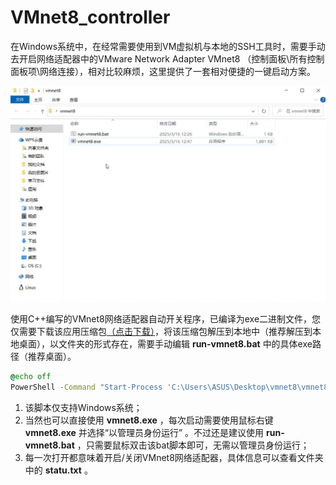 # VMnet8_controller
在Windows系统中，在经常需要使用到VM虚拟机与本地的SSH工具时，需要手动去开启网络适配器中的VMware Network Adapter VMnet8 （控制面板\所有控制面板项\网络连接），相对比较麻烦，这里提供了一套相对便捷的一键启动方案。

![test](test.gif)

使用C++编写的VMnet8网络适配器自动开关程序，已编译为exe二进制文件，您仅需要下载该应用压缩包[（点击下载）](https://github.com/QiPanTanYi/VMnet8_controller/releases/tag/vmnet8)，将该压缩包解压到本地中（推荐解压到本地桌面），以文件夹的形式存在，需要手动编辑 **run-vmnet8.bat** 中的具体exe路径（推荐桌面）。

```bat
@echo off
PowerShell -Command "Start-Process 'C:\Users\ASUS\Desktop\vmnet8\vmnet8.exe' -Verb RunAs"
```

1. 该脚本仅支持Windows系统；
2. 当然也可以直接使用 **vmnet8.exe** ，每次启动需要使用鼠标右键 **vmnet8.exe** 并选择“以管理员身份运行”  。不过还是建议使用 **run-vmnet8.bat** ，只需要鼠标双击该bat脚本即可，无需以管理员身份运行；
3. 每一次打开都意味着开启/关闭VMnet8网络适配器，具体信息可以查看文件夹中的 **statu.txt** 。